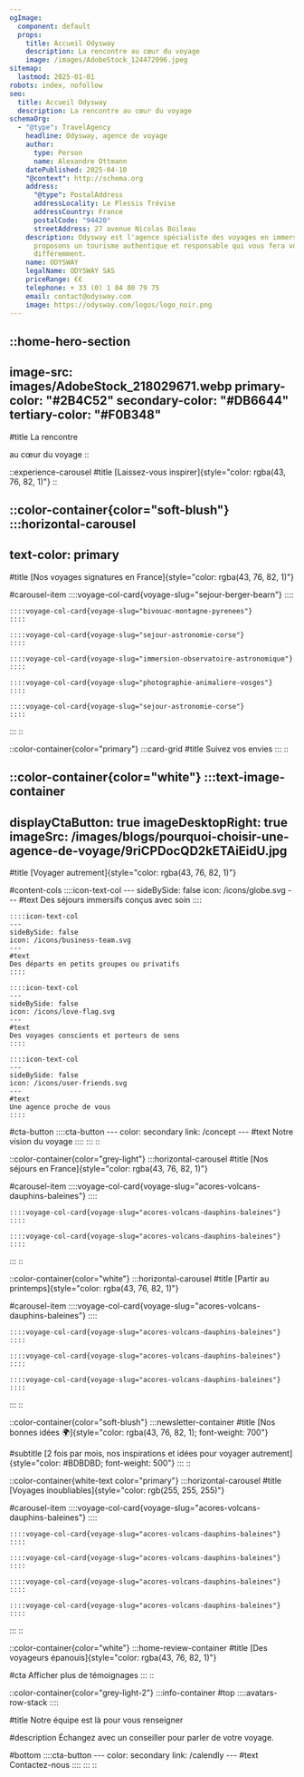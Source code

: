 ```yaml
---
ogImage:
  component: default
  props:
    title: Accueil Odysway
    description: La rencontre au cœur du voyage
    image: /images/AdobeStock_124472096.jpeg
sitemap:
  lastmod: 2025-01-01
robots: index, nofollow
seo:
  title: Accueil Odysway
  description: La rencontre au cœur du voyage
schemaOrg:
  - "@type": TravelAgency
    headline: Odysway, agence de voyage
    author:
      type: Person
      name: Alexandre Ottmann
    datePublished: 2025-04-10
    "@context": http://schema.org
    address:
      "@type": PostalAddress
      addressLocality: Le Plessis Trévise
      addressCountry: France
      postalCode: "94420"
      streetAddress: 27 avenue Nicolas Boileau
    description: Odysway est l'agence spécialiste des voyages en immersion. Nous
      proposons un tourisme authentique et responsable qui vous fera voyager
      différemment.
    name: ODYSWAY
    legalName: ODYSWAY SAS
    priceRange: €€
    telephone: + 33 (0) 1 84 80 79 75
    email: contact@odysway.com
    image: https://odysway.com/logos/logo_noir.png
---
```


::home-hero-section
---
image-src: images/AdobeStock_218029671.webp
primary-color: "#2B4C52"
secondary-color: "#DB6644"
tertiary-color: "#F0B348"
---
#title
La rencontre

au cœur du voyage
::

::experience-carousel
#title
[Laissez-vous inspirer]{style="color: rgba(43, 76, 82, 1)"}
::

::color-container{color="soft-blush"}
  :::horizontal-carousel
  ---
  text-color: primary
  ---
  #title
  [Nos voyages signatures en France]{style="color: rgba(43, 76, 82, 1)"}
  
  #carousel-item
    ::::voyage-col-card{voyage-slug="sejour-berger-bearn"}
    ::::
  
    ::::voyage-col-card{voyage-slug="bivouac-montagne-pyrenees"}
    ::::
  
    ::::voyage-col-card{voyage-slug="sejour-astronomie-corse"}
    ::::
  
    ::::voyage-col-card{voyage-slug="immersion-observatoire-astronomique"}
    ::::
  
    ::::voyage-col-card{voyage-slug="photographie-animaliere-vosges"}
    ::::
  
    ::::voyage-col-card{voyage-slug="sejour-astronomie-corse"}
    ::::
  :::
::

::color-container{color="primary"}
  :::card-grid
  #title
  Suivez vos envies
  :::
::

::color-container{color="white"}
  :::text-image-container
  ---
  displayCtaButton: true
  imageDesktopRight: true
  imageSrc: /images/blogs/pourquoi-choisir-une-agence-de-voyage/9riCPDocQD2kETAiEidU.jpg
  ---
  #title
  [Voyager autrement]{style="color: rgba(43, 76, 82, 1)"}
  
  #content-cols
    ::::icon-text-col
    ---
    sideBySide: false
    icon: /icons/globe.svg
    ---
    #text
    Des séjours immersifs conçus avec soin
    ::::
  
    ::::icon-text-col
    ---
    sideBySide: false
    icon: /icons/business-team.svg
    ---
    #text
    Des départs en petits groupes ou privatifs
    ::::
  
    ::::icon-text-col
    ---
    sideBySide: false
    icon: /icons/love-flag.svg
    ---
    #text
    Des voyages conscients et porteurs de sens
    ::::
  
    ::::icon-text-col
    ---
    sideBySide: false
    icon: /icons/user-friends.svg
    ---
    #text
    Une agence proche de vous
    ::::
  
  #cta-button
    ::::cta-button
    ---
    color: secondary
    link: /concept
    ---
    #text
    Notre vision du voyage
    ::::
  :::
::

::color-container{color="grey-light"}
  :::horizontal-carousel
  #title
  [Nos séjours en France]{style="color: rgba(43, 76, 82, 1)"}
  
  #carousel-item
    ::::voyage-col-card{voyage-slug="acores-volcans-dauphins-baleines"}
    ::::
  
    ::::voyage-col-card{voyage-slug="acores-volcans-dauphins-baleines"}
    ::::
  
    ::::voyage-col-card{voyage-slug="acores-volcans-dauphins-baleines"}
    ::::
  :::
::

::color-container{color="white"}
  :::horizontal-carousel
  #title
  [Partir au printemps]{style="color: rgba(43, 76, 82, 1)"}
  
  #carousel-item
    ::::voyage-col-card{voyage-slug="acores-volcans-dauphins-baleines"}
    ::::
  
    ::::voyage-col-card{voyage-slug="acores-volcans-dauphins-baleines"}
    ::::
  
    ::::voyage-col-card{voyage-slug="acores-volcans-dauphins-baleines"}
    ::::
  
    ::::voyage-col-card{voyage-slug="acores-volcans-dauphins-baleines"}
    ::::
  :::
::

::color-container{color="soft-blush"}
  :::newsletter-container
  #title
  [Nos bonnes idées 🌍]{style="color: rgba(43, 76, 82, 1); font-weight: 700"}
  
  #subtitle
  [2 fois par mois, nos inspirations et idées pour voyager autrement]{style="color: #BDBDBD; font-weight: 500"}
  :::
::

::color-container{white-text color="primary"}
  :::horizontal-carousel
  #title
  [Voyages inoubliables]{style="color: rgb(255, 255, 255)"}
  
  #carousel-item
    ::::voyage-col-card{voyage-slug="acores-volcans-dauphins-baleines"}
    ::::
  
    ::::voyage-col-card{voyage-slug="acores-volcans-dauphins-baleines"}
    ::::
  
    ::::voyage-col-card{voyage-slug="acores-volcans-dauphins-baleines"}
    ::::
  
    ::::voyage-col-card{voyage-slug="acores-volcans-dauphins-baleines"}
    ::::
  
    ::::voyage-col-card{voyage-slug="acores-volcans-dauphins-baleines"}
    ::::
  :::
::

::color-container{color="white"}
  :::home-review-container
  #title
  [Des voyageurs épanouis]{style="color: rgba(43, 76, 82, 1)"}
  
  #cta
  Afficher plus de témoignages
  :::
::

::color-container{color="grey-light-2"}
  :::info-container
  #top
    ::::avatars-row-stack
    ::::
  
  #title
  Notre équipe est là pour vous renseigner
  
  #description
  Échangez avec un conseiller pour parler de votre voyage.
  
  #bottom
    ::::cta-button
    ---
    color: secondary
    link: /calendly
    ---
    #text
    Contactez-nous
    ::::
  :::
::
